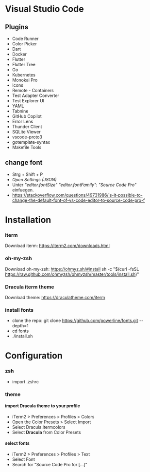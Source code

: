 # Visual Studio Code
## Plugins
- Code Runner
- Color Picker
- Dart
- Docker
- Flutter
- Flutter Tree
- Go
- Kubernetes
- Monokai Pro
- Icons
- Remote - Containers
- Test Adapter Converter
- Test Explorer UI
- YAML
- Tabnine
- GitHub Copilot
- Error Lens
- Thunder Client
- SQLite Viewer
- vscode-proto3
- gotemplate-syntax
- Makefile Tools

## change font
- Strg + Shift + P
- *Open Settings (JSON)*
- Unter *"editor.fontSize"* *"editor.fontFamily": "Source Code Pro"* einfuegen.
- https://stackoverflow.com/questions/49731986/is-it-possible-to-change-the-default-font-of-vs-code-editor-to-source-code-pro-f

# Installation

### iterm
Download iterm: https://iterm2.com/downloads.html

### oh-my-zsh
Download oh-my-zsh: https://ohmyz.sh/#install
sh -c "$(curl -fsSL https://raw.github.com/ohmyzsh/ohmyzsh/master/tools/install.sh)"

### Dracula iterm theme
Download theme: https://draculatheme.com/iterm

### install fonts
- clone the repo: git clone https://github.com/powerline/fonts.git --depth=1
- cd fonts
- ./install.sh


# Configuration


### zsh
- import .zshrc

### theme
#### import Dracula theme to your profile
- iTerm2 > Preferences > Profiles > Colors
- Open the Color Presets > Select Import
- Select Dracula.itermcolors
- Select **Dracula** from Color Presets

#### select fonts
- iTerm2 > Preferences > Profiles > Text
- Select Font
- Search for "Source Code Pro for [...]"




